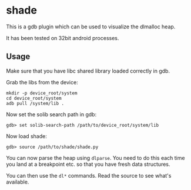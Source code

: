 shade
=====

This is a gdb plugin which can be used to visualize the dlmalloc heap.

It has been tested on 32bit android processes.


Usage
-----

Make sure that you have libc shared library loaded correctly in gdb.

Grab the libs from the device:
```
mkdir -p device_root/system
cd device_root/system
adb pull /system/lib .
```

Now set the solib search path in gdb:
```
gdb> set solib-search-path /path/to/device_root/system/lib
```

Now load shade:
```
gdb> source /path/to/shade/shade.py
```

You can now parse the heap using `dlparse`. You need to do this each time you land at a
breakpoint etc. so that you have fresh data structures.

You can then use the `dl*` commands. Read the source to see what's available.
